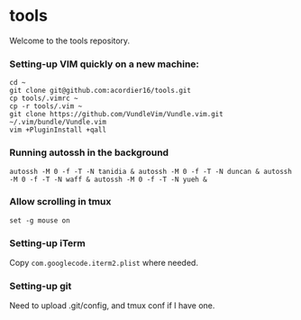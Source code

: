 # tools

Welcome to the tools repository.

### Setting-up VIM quickly on a new machine:

```shell
cd ~
git clone git@github.com:acordier16/tools.git
cp tools/.vimrc ~
cp -r tools/.vim ~
git clone https://github.com/VundleVim/Vundle.vim.git ~/.vim/bundle/Vundle.vim
vim +PluginInstall +qall
```

### Running autossh in the background

```shell
autossh -M 0 -f -T -N tanidia & autossh -M 0 -f -T -N duncan & autossh -M 0 -f -T -N waff & autossh -M 0 -f -T -N yueh &
````

### Allow scrolling in tmux

```tmux
set -g mouse on 
```

### Setting-up iTerm

Copy ```com.googlecode.iterm2.plist``` where needed.

### Setting-up git

Need to upload .git/config, and tmux conf if I have one.

